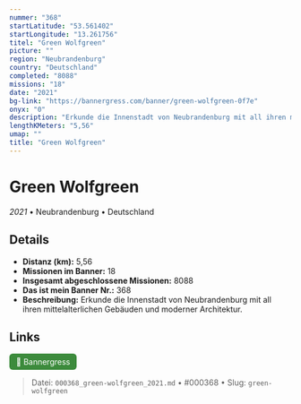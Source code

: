```yaml
---
nummer: "368"
startLatitude: "53.561402"
startLongitude: "13.261756"
titel: "Green Wolfgreen"
picture: ""
region: "Neubrandenburg"
country: "Deutschland"
completed: "8088"
missions: "18"
date: "2021"
bg-link: "https://bannergress.com/banner/green-wolfgreen-0f7e"
onyx: "0"
description: "Erkunde die Innenstadt von Neubrandenburg mit all ihren mittelalterlichen Gebäuden und moderner Architektur."
lengthKMeters: "5,56"
umap: ""
title: "Green Wolfgreen"
---
```

# Green Wolfgreen

*2021* • Neubrandenburg • Deutschland



## Details
- **Distanz (km):** 5,56
- **Missionen im Banner:** 18
- **Insgesamt abgeschlossene Missionen:** 8088
- **Das ist mein Banner Nr.:** 368
- **Beschreibung:** Erkunde die Innenstadt von Neubrandenburg mit all ihren mittelalterlichen Gebäuden und moderner Architektur.


## Links
<div style="margin-top: 0.5em;">
<a href="https://bannergress.com/banner/green-wolfgreen-0f7e" target="_blank" style="display:inline-block;margin-right:8px;padding:6px 12px;background-color:#3c8b3c;color:white;text-decoration:none;border-radius:6px;">🔗 Bannergress</a>

</div>


> Datei: `000368_green-wolfgreen_2021.md` • #000368 • Slug: `green-wolfgreen`
